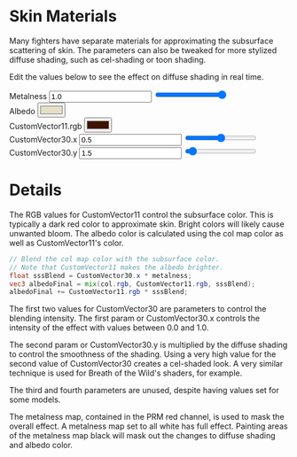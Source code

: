 ---
---
# Skin Materials
Many fighters have separate materials for approximating the subsurface scattering of skin.
The parameters can also be tweaked for more stylized diffuse shading, such as cel-shading or toon shading.

<style>
    #imgCanvas {
        width: 100%;
        height: 100%;
    }
</style>

<div class="container">
    <div class="col-md-5">
        <canvas id="imgCanvas"></canvas>
    </div>
    <div class="col">
        <form id="form-horizontal">
            <div class="form-group row">
                <p>Edit the values below to see the effect on diffuse shading in real time.</p>
            </div>
            <div class="form-group row justify-content-end">
                <label for="metalness" class="col-sm-5 col-form-label">Metalness</label>
                <input type="text" value="1.0" name="metalness" id="metalnessText" class="col-sm-2 col-md-1">
                <input type="range" value="1.0" min="0.0" max="1.0" step="0.001" name="metalness" id="metalness"
                    class="col">
            </div>
            <div class="form-group row justify-content-end">
                <label for="albedo" class="col-sm-5 col-form-label">Albedo</label>
                <input type="color" name="albedo" id="albedo" value="#E6DEC7" class="col-sm-2 col-md-1">
                <div class="col"></div>
            </div>
            <div class="form-group row justify-content-end">
                <label for="customVector11" class="col-sm-5 col-form-label">CustomVector11.rgb</label>
                <input type="color" name="customVector11" id="customVector11" value="#401200" class="col-sm-2 col-md-1">
                <div class="col"></div>
            </div>
            <div class="form-group row justify-content-end">
                <label for="customVector30x" class="col-sm-5 col-form-label">CustomVector30.x</label>
                <input type="text" value="0.5" name="customVector30x" id="customVector30xText"
                    class="col-sm-2 col-md-1">
                <input type="range" value="0.5" min="0.0" max="1.0" step="0.001" name="customVector30x"
                    id="customVector30x" class="col">
            </div>
            <div class="form-group row justify-content-end">
                <label for="customVector30y" class="col-sm-5 col-form-label">CustomVector30.y</label>
                <input type="text" value="1.5" name="customVector30y" id="customVector30yText" class="col-sm-2 col-md-1">
                <input type="range" value="1.5" min="0.0" max="30.0" step="0.01" name="customVector30y"
                    id="customVector30y" class="col">
            </div>
        </form>
    </div>
</div>


# Details
The RGB values for CustomVector11 control the subsurface color. This is typically a dark red color to approximate skin.
Bright colors will likely cause unwanted bloom.
The albedo color is calculated using the col map color as well as CustomVector11's color.

```glsl
// Blend the col map color with the subsurface color.
// Note that CustomVector11 makes the albedo brighter.
float sssBlend = CustomVector30.x * metalness;
vec3 albedoFinal = mix(col.rgb, CustomVector11.rgb, sssBlend);
albedoFinal += CustomVector11.rgb * sssBlend;
```

The first two values for CustomVector30 are parameters to control the blending intensity.
The first param or CustomVector30.x controls the intensity of the effect with values between 0.0 and 1.0.

The second param or CustomVector30.y is multiplied by the diffuse shading to control the smoothness of the shading.
Using a very high value for the second value of CustomVector30 creates a cel-shaded look. A very similar technique is
used for Breath of the Wild's shaders, for example.

The third and fourth parameters are unused, despite having values set for some models.

The metalness map, contained in the PRM red channel, is used to mask the overall effect. A metalness map set to all
white has full effect. Painting areas of the metalness map black
will mask out the changes to diffuse shading and albedo color.

<script type="module">
    import { SssDemo } from "./assets/javascript/skin_materials.js";
    const imgCanvas = document.getElementById("imgCanvas");

    const albedo = document.getElementById("albedo");
    const customVector11 = document.getElementById("customVector11");
    const metalness = document.getElementById("metalness");
    const customVector30x = document.getElementById("customVector30x");
    const customVector30y = document.getElementById("customVector30y");

    const getRangeValue = function (range) { return parseFloat(range.value); };

    const demo = new SssDemo(window, imgCanvas,
        albedo.value,
        customVector11.value,
        getRangeValue(customVector30x),
        getRangeValue(customVector30y),
        getRangeValue(metalness));

    albedo.addEventListener("input", function () {
        demo.updateAlbedo(albedo.value);
    });

    customVector11.addEventListener("input", function () {
        demo.updateCustomVector11(customVector11.value);
    });

    const metalnessText = document.getElementById("metalnessText");
    metalnessText.addEventListener("input", function () {
        metalness.value = metalnessText.value;
        demo.updateMetalness(parseFloat(metalnessText.value));
    });
    metalness.addEventListener("input", function () {
        demo.updateMetalness(getRangeValue(metalness));
        metalnessText.value = metalness.value;
    });

    const customVector30xText = document.getElementById("customVector30xText");
    customVector30x.addEventListener("input", function () {
        customVector30xText.value = customVector30x.value;
        demo.updateCustomVector30x(getRangeValue(customVector30x));
    });
    customVector30xText.addEventListener("input", function () {
        customVector30x.value = customVector30xText.value;
        demo.updateCustomVector30x(parseFloat(customVector30xText.value));
    });

    const customVector30yText = document.getElementById("customVector30yText");
    customVector30y.addEventListener("input", function () {
        customVector30yText.value = customVector30y.value;
        demo.updateCustomVector30y(getRangeValue(customVector30y, 30));
    });
    customVector30yText.addEventListener("input", function () {
        customVector30y.value = customVector30yText.value;
        demo.updateCustomVector30y(parseFloat(customVector30yText.value));
    });
</script>
